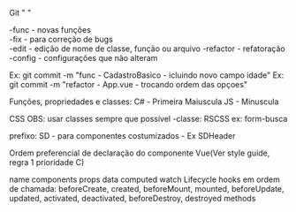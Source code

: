 Git
 "<tipo> <arquivo ou domino> <comentario>"
 
-func - novas funções  
-fix - para correção de bugs  
-edit - edição de nome de classe, função ou arquivo
-refactor - refatoração  
-config - configurações que não alteram  

Ex: git commit -m "func - CadastroBasico - icluindo novo campo idade" Ex: git commit -m "refactor - App.vue - trocando ordem das opçoes"

Funções, propriedades e classes:
C# - Primeira Maiuscula JS - Minuscula


CSS
OBS: usar classes sempre que possível -classe: RSCSS ex: form-busca


prefixo: SD - para componentes costumizados - Ex SDHeader

Ordem preferencial de declaração do componente Vue(Ver style guide, regra 1 prioridade C)

name
components
props
data
computed
watch
Lifecycle hooks em ordem de chamada:
beforeCreate, created, beforeMount, mounted, beforeUpdate, updated, activated, deactivated, beforeDestroy, destroyed
methods
